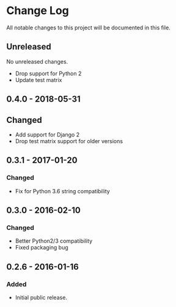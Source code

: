 # Change Log
All notable changes to this project will be documented in this file.

## Unreleased
No unreleased changes.
- Drop support for Python 2
- Update test matrix

## 0.4.0 - 2018-05-31
## Changed
- Add support for Django 2
- Drop test matrix support for older versions

## 0.3.1 - 2017-01-20
### Changed
- Fix for Python 3.6 string compatibility

## 0.3.0 - 2016-02-10
### Changed
- Better Python2/3 compatibility
- Fixed packaging bug

## 0.2.6 - 2016-01-16
### Added
- Initial public release.
